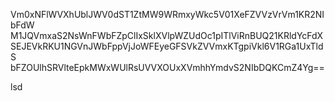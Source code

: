 Vm0xNFlWVXhUblJWV0dST1ZtMW9WRmxyWkc5V01XeFZVVzVrVm1KR2NIbFdW
M1JQVmxaS2NsWnFWbFZpClIxSklXVlpWZUdOc1pITlViRnBUQ21KRldYcFdX
SEJEVkRKU1NGVnJWbFppVjJoWFEyeGFSVkZVVmxKTgpiVkl6V1RGa1UxTldS
bFZOUlhSRVlteEpkMWxWUlRsUVVXOUxXVmhhYmdvS2NIbDQKCmZ4Yg==

lsd